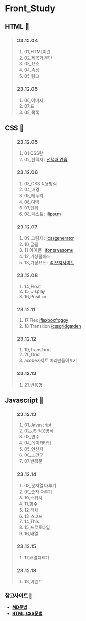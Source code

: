 # Front_Study 
 

## HTML 📆
  
>### 23.12.04
>1. 01_HTML이란   
>2. 02_제목과 문단   
>3. 03_요소   
>4. 04_속성   
>5. 05_링크   
>
>   
>### 23.12.05
>1. 06_이미지   
>2. 07_표   
>3. 08_목록     
>   

   
## CSS 📆
  
>### 23.12.05
>1. 01_CSS란   
>2. 02_선택자 : [선택자 연습](https://flukeout.github.io)   
>
>
>### 23.12.06
>1. 03_CSS 적용방식
>2. 04_배경 
>3. 05_테두리
>4. 06_여백
>5. 07_단위
>6. 08_텍스트 : [ℹlipsum](https://www.lipsum.com/)
>
>
>### 23.12.07
>1. 09_그림자 : [ℹcssgenerator](https://cssgenerator.org/text-shadow-css-generator.html)
>2. 10_글꼴
>3. 11_아이콘 : [ℹfontawesome](https://fontawesome.com/)
>4. 12_가상클래스
>5. 13_가상요소 : [ℹ이모지사이트](https://www.webfx.com/tools/emoji-cheat-sheet/)
>
>
>
>### 23.12.08
>1. 14_Float
>2. 15_Display
>3. 16_Position
>
>
>### 23.12.11
>1. 17_Flex [ℹflexboxfroggy](https://flexboxfroggy.com/#ko)
>2. 18_Transition [ℹcssgridgarden](https://cssgridgarden.com/#ko)
>
>
>### 23.12.12
>1. 19_Transform
>2. 20_Grid
>3. adobe사이트 따라만들어보기
>
>
>### 23.12.13
>1. 21_반응형

## Javascript 📆

>### 23.12.13
>1. 01_Javascript
>2. 02_JS 적용방식
>3. 03_변수
>4. 04_데이터타입
>5. 05_연산자
>6. 06_조건문
>7. 07_반복문
>
>
>### 23.12.14
>1. 08_문자열 다루기
>2. 09_숫자 다루기
>3. 10_스위치
>4. 11_함수
>5. 12_객체
>6. 13_스코프
>7. 14_This
>8. 15_프로토타입
>9. 16_배열
>
>
>### 23.12.15
>1. 17_배열다루기
>
>
>### 23.12.18
>1. 18_이벤트


### 참고사이트 💾
+ **[MD문법](https://www.markdownguide.org/)**
+ **[HTML,CSS문법](https://developer.mozilla.org/ko/docs/Learn/CSS)**

